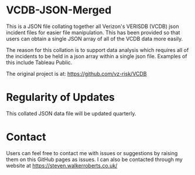 # VCDB-JSON-Merged
This is a JSON file collating together all Verizon's VERISDB (VCDB) json incident files for easier file manipulation. This has been provided so that users can obtain a single JSON array of all of the VCDB data more easily.

The reason for this collation is to support data analysis which requires all of the incidents to be held in a json array within a single json file. Examples of this include Tableau Public.

The original project is at: https://github.com/vz-risk/VCDB

# Regularity of Updates
This collated JSON data file will be updated quarterly.

# Contact
Users can feel free to contact me with issues or suggestions by raising them on this GitHub pages as issues.
I can also be contacted through my website at https://steven.walkerroberts.co.uk/
